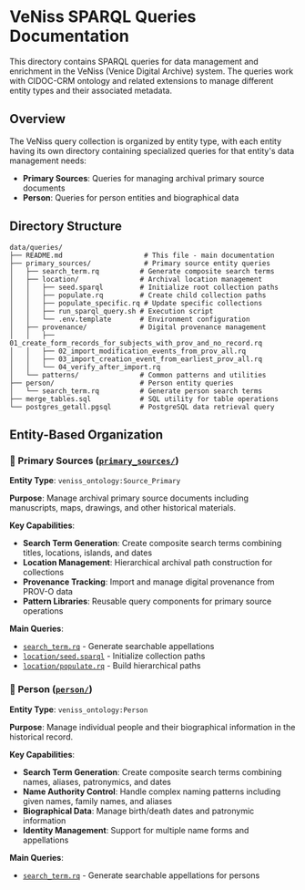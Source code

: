 # VeNiss SPARQL Queries Documentation

This directory contains SPARQL queries for data management and enrichment in the VeNiss (Venice Digital Archive) system. The queries work with CIDOC-CRM ontology and related extensions to manage different entity types and their associated metadata.

## Overview

The VeNiss query collection is organized by entity type, with each entity having its own directory containing specialized queries for that entity's data management needs:

- **Primary Sources**: Queries for managing archival primary source documents
- **Person**: Queries for person entities and biographical data

## Directory Structure

```
data/queries/
├── README.md                    # This file - main documentation
├── primary_sources/             # Primary source entity queries
│   ├── search_term.rq          # Generate composite search terms
│   ├── location/               # Archival location management
│   │   ├── seed.sparql         # Initialize root collection paths
│   │   ├── populate.rq         # Create child collection paths
│   │   ├── populate_specific.rq # Update specific collections
│   │   ├── run_sparql_query.sh # Execution script
│   │   └── .env.template       # Environment configuration
│   ├── provenance/             # Digital provenance management
│   │   ├── 01_create_form_records_for_subjects_with_prov_and_no_record.rq
│   │   ├── 02_import_modification_events_from_prov_all.rq
│   │   ├── 03_import_creation_event_from_earliest_prov_all.rq
│   │   └── 04_verify_after_import.rq
│   └── patterns/               # Common patterns and utilities
├── person/                     # Person entity queries
│   └── search_term.rq          # Generate person search terms
├── merge_tables.sql            # SQL utility for table operations
└── postgres_getall.pgsql       # PostgreSQL data retrieval query
```

## Entity-Based Organization

### 📄 Primary Sources ([`primary_sources/`](primary_sources/))

**Entity Type**: `veniss_ontology:Source_Primary`

**Purpose**: Manage archival primary source documents including manuscripts, maps, drawings, and other historical materials.

**Key Capabilities**:
- **Search Term Generation**: Create composite search terms combining titles, locations, islands, and dates
- **Location Management**: Hierarchical archival path construction for collections
- **Provenance Tracking**: Import and manage digital provenance from PROV-O data
- **Pattern Libraries**: Reusable query components for primary source operations

**Main Queries**:
- [`search_term.rq`](primary_sources/search_term.rq) - Generate searchable appellations
- [`location/seed.sparql`](primary_sources/location/seed.sparql) - Initialize collection paths
- [`location/populate.rq`](primary_sources/location/populate.rq) - Build hierarchical paths

### 👤 Person ([`person/`](person/))

**Entity Type**: `veniss_ontology:Person`

**Purpose**: Manage individual people and their biographical information in the historical record.

**Key Capabilities**:
- **Search Term Generation**: Create composite search terms combining names, aliases, patronymics, and dates
- **Name Authority Control**: Handle complex naming patterns including given names, family names, and aliases
- **Biographical Data**: Manage birth/death dates and patronymic information
- **Identity Management**: Support for multiple name forms and appellations

**Main Queries**:
- [`search_term.rq`](person/search_term.rq) - Generate searchable appellations for persons